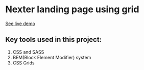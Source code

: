 # Nexter landing page using grid

[See live demo](https://sazid-hasan.github.io/nexter-using-grid/)

## Key tools used in this project:
1. CSS and SASS
2. BEM(Block Element Modifier) system
3. CSS Grids
